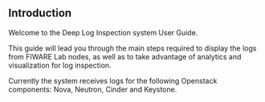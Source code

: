 ## Introduction
Welcome to the Deep Log Inspection system User Guide.

This guide will lead you through the main steps required to display the logs from FIWARE Lab nodes, as well as to take advantage of analytics and visualization for log inspection.

Currently the system receives logs for the following Openstack components: Nova, Neutron, Cinder and Keystone.
